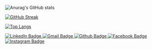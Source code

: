 ![Anurag's GitHub stats](https://github-readme-stats.vercel.app/api?username=itxahmedali&show_icons=true&theme=dark)

[![GitHub Streak](http://github-readme-streak-stats.herokuapp.com?user=itxahmedali&theme=dark&date_format=M%20j%5B%2C%20Y%5D)](https://git.io/streak-stats)

[![Top Langs](https://github-readme-stats.vercel.app/api/top-langs/?username=itxahmedali&layout=compact)](https://github.com/itxahmedali/github-readme-stats)

<div id="badges">
  </a>
   <a href="https://www.linkedin.com/in/ahmed-ali-13108320b/">
    <img src="https://img.shields.io/badge/LinkedIn-blue?style=for-the-badge&logo=linkedin&logoColor=white" alt="LinkedIn Badge"/>
  </a>
  <a href="https://www.gmail.com/ahmedakhter1289@gmail.com">
      <img src="https://img.shields.io/badge/Gmail-red?style=for-the-badge&logo=Gmail&logoColor=white" alt="Gmail Badge"/>
  </a>
   <a href="https://github.com/itxahmedali">
    <img src="https://img.shields.io/badge/Github-black?style=for-the-badge&logo=Github&logoColor=white" alt="Github Badge"/>
  </a>
   <a href="https://www.facebook.com/i.ahmed._.ali">
      <img src="https://img.shields.io/badge/Facebook-blue?style=for-the-badge&logo=Facebook&logoColor=white" alt="Facebook Badge"/>
  </a>
  <a href="https://www.instagram.com/i.ahmed._.ali">
      <img src="https://img.shields.io/badge/Instagram-ff69b4?style=for-the-badge&logo=Instagram&logoColor=white" alt="Instagram Badge"/>
  </a>   
</div>
